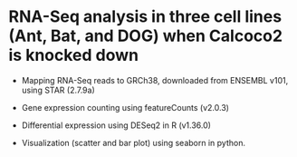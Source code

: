 # RNA-Seq analysis in three cell lines (Ant, Bat, and DOG) when Calcoco2 is knocked down

- Mapping RNA-Seq reads to GRCh38, downloaded from ENSEMBL v101, using STAR (2.7.9a)

- Gene expression counting using featureCounts (v2.0.3)

- Differential expression using DESeq2 in R (v1.36.0)

- Visualization (scatter and bar plot) using seaborn in python.
